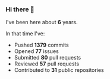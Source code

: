 ### Hi there 👋

I've been here about **6** years.

In that time I've:

- Pushed **1379** commits
- Opened **77** issues
- Submitted **80** pull requests
- Reviewed **57** pull requests
- Contributed to **31** public repositories

<!-- ![My scrobbles](https://lastfm-recently-played.vercel.app/api?user=dotdub) -->
